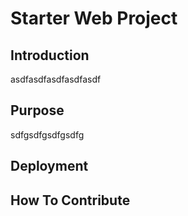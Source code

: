 # Starter Web Project

## Introduction
asdfasdfasdfasdfasdf

## Purpose
sdfgsdfgsdfgsdfg

## Deployment

## How To Contribute